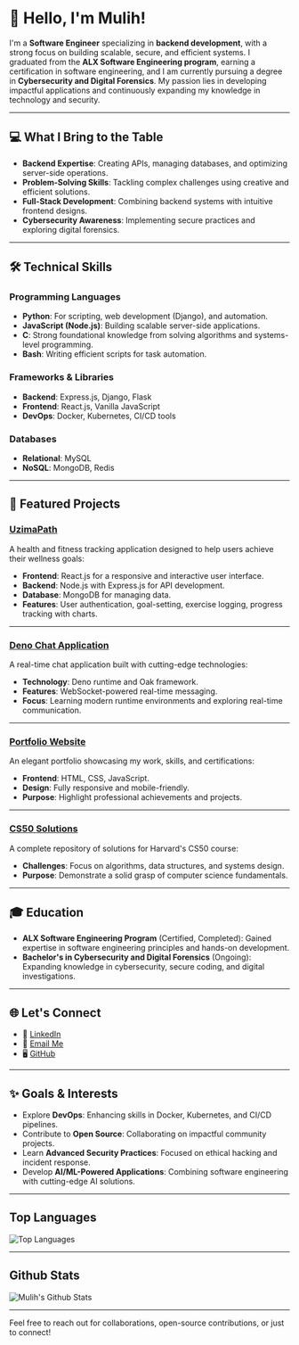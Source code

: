 # 👋 Hello, I'm Mulih!

I'm a **Software Engineer** specializing in **backend development**, with a strong focus on building scalable, secure, and efficient systems. I graduated from the **ALX Software Engineering program**, earning a certification in software engineering, and I am currently pursuing a degree in **Cybersecurity and Digital Forensics**. My passion lies in developing impactful applications and continuously expanding my knowledge in technology and security.

---

## 💻 What I Bring to the Table

- **Backend Expertise**: Creating APIs, managing databases, and optimizing server-side operations.
- **Problem-Solving Skills**: Tackling complex challenges using creative and efficient solutions.
- **Full-Stack Development**: Combining backend systems with intuitive frontend designs.
- **Cybersecurity Awareness**: Implementing secure practices and exploring digital forensics.

---

## 🛠️ Technical Skills

### **Programming Languages**

- **Python**: For scripting, web development (Django), and automation.
- **JavaScript (Node.js)**: Building scalable server-side applications.
- **C**: Strong foundational knowledge from solving algorithms and systems-level programming.
- **Bash**: Writing efficient scripts for task automation.

### **Frameworks & Libraries**

- **Backend**: Express.js, Django, Flask
- **Frontend**: React.js, Vanilla JavaScript
- **DevOps**: Docker, Kubernetes, CI/CD tools

### **Databases**
- **Relational**: MySQL
- **NoSQL**: MongoDB, Redis

---

## 🌟 Featured Projects

### [UzimaPath](https://github.com/Mulih/UzimaPath)

A health and fitness tracking application designed to help users achieve their wellness goals:
- **Frontend**: React.js for a responsive and interactive user interface.
- **Backend**: Node.js with Express.js for API development.
- **Database**: MongoDB for managing data.
- **Features**: User authentication, goal-setting, exercise logging, progress tracking with charts.

---

### [Deno Chat Application](https://github.com/Mulih/DenoChatApp)

A real-time chat application built with cutting-edge technologies:
- **Technology**: Deno runtime and Oak framework.
- **Features**: WebSocket-powered real-time messaging.
- **Focus**: Learning modern runtime environments and exploring real-time communication.

---

### [Portfolio Website](https://github.com/Mulih/Portfolio)

An elegant portfolio showcasing my work, skills, and certifications:
- **Frontend**: HTML, CSS, JavaScript.
- **Design**: Fully responsive and mobile-friendly.
- **Purpose**: Highlight professional achievements and projects.

---

### [CS50 Solutions](https://github.com/Mulih/CS50-Solutions)

A complete repository of solutions for Harvard's CS50 course:
- **Challenges**: Focus on algorithms, data structures, and systems design.
- **Purpose**: Demonstrate a solid grasp of computer science fundamentals.

---

## 🎓 Education

- **ALX Software Engineering Program** (Certified, Completed): Gained expertise in software engineering principles and hands-on development.
- **Bachelor's in Cybersecurity and Digital Forensics** (Ongoing): Expanding knowledge in cybersecurity, secure coding, and digital investigations.

---

## 🌐 Let's Connect

- 💼 [LinkedIn](https://www.linkedin.com/in/alvin-kyalo)
- 📧 [Email Me](mailto:almulih@yahoo.com)
- 🖥️ [GitHub](https://github.com/Mulih)

---

## ✨ Goals & Interests

- Explore **DevOps**: Enhancing skills in Docker, Kubernetes, and CI/CD pipelines.
- Contribute to **Open Source**: Collaborating on impactful community projects.
- Learn **Advanced Security Practices**: Focused on ethical hacking and incident response.
- Develop **AI/ML-Powered Applications**: Combining software engineering with cutting-edge AI solutions.

---

## Top Languages

![Top Languages](https://github-readme-stats.vercel.app/api/top-langs/?username=Mulih&layout=compact&theme=dracula)

---

## Github Stats

![Mulih's Github Stats](https://github-readme-stats.vercel.app/api?username=Mulih&show_icons=true&theme=dracula)

---

Feel free to reach out for collaborations, open-source contributions, or just to connect!
